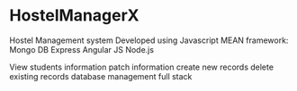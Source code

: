 # HostelManagerX
Hostel Management system 
Developed using Javascript MEAN framework:
Mongo DB
Express
Angular JS
Node.js

View students information
patch information
create new records
delete existing records
database management
full stack
